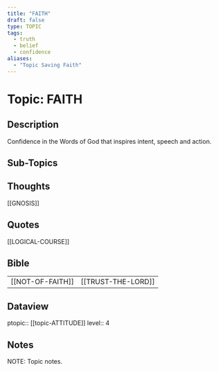 ```yaml
---
title: "FAITH"
draft: false
type: TOPIC
tags:
  - truth
  - belief
  - confidence
aliases:
  - "Topic Saving Faith"
---
```

# Topic: FAITH
## Description
Confidence in the Words of God that inspires intent, speech and action.

## Sub-Topics


## Thoughts
[[GNOSIS]]

## Quotes
[[LOGICAL-COURSE]]

## Bible
|     |     |
| --- | --- |
| [[NOT-OF-FAITH]] | [[TRUST-THE-LORD]] |

## Dataview
ptopic:: [[topic-ATTITUDE]]
level:: 4

## Notes
NOTE: Topic notes.